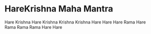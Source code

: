 # HareKrishna Maha Mantra
Hare Krishna Hare Krishna Krishna Krishna Hare Hare
Hare Rama Hare Rama Rama Rama Hare Hare
